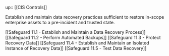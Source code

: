 up:: [[CIS Controls]]

Establish and maintain data recovery practices sufficient to restore in-scope enterprise assets to a pre-incident and trusted state.

[[Safeguard 11.1 - Establish and Maintain a Data Recovery Process]]
[[Safeguard 11.2 - Perform Automated Backups]]
[[Safeguard 11.3 - Protect Recovery Data]]
[[Safeguard 11.4 - Establish and Maintain an Isolated Instance of Recovery Data]]
[[Safeguard 11.5 - Test Data Recovery]]
